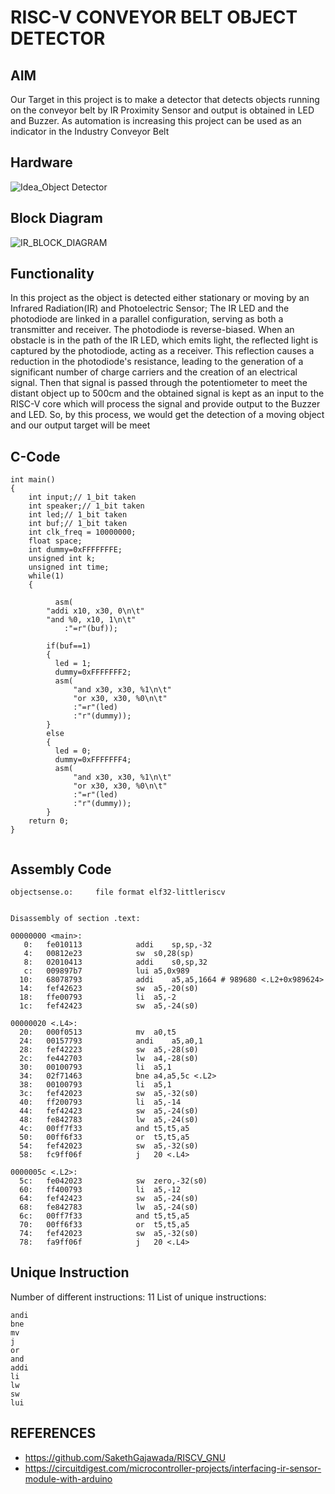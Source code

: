 
# RISC-V CONVEYOR BELT OBJECT DETECTOR


## AIM

Our Target in this project is to make a detector that detects objects running on the conveyor belt by IR Proximity Sensor and output is obtained in LED and Buzzer. As automation is increasing this project can be used as an indicator in the Industry Conveyor Belt

## Hardware

![Idea_Object Detector](https://github.com/SolankiPratikkumar/IIITB_PRATIKKUMAR_ASIC/assets/140999250/43a98878-a10f-4490-8124-b4db6dd9fac8)

## Block Diagram

![IR_BLOCK_DIAGRAM](https://github.com/SolankiPratikkumar/IIITB_PRATIKKUMAR_ASIC/assets/140999250/044369d4-b92c-492b-a292-eb22ccbd8983)

## Functionality

In this project as the object is detected either stationary or moving by an Infrared Radiation(IR) and Photoelectric Sensor; 
The IR LED and the photodiode are linked in a parallel configuration, serving as both a transmitter and receiver. The photodiode is reverse-biased. When an obstacle is in the path of the IR LED, which emits light, the reflected light is captured by the photodiode, acting as a receiver. This reflection causes a reduction in the photodiode's resistance, leading to the generation of a significant number of charge carriers and the creation of an electrical signal.
Then that signal is passed through the potentiometer to meet the distant object up to 500cm and the obtained signal is kept as an input to the RISC-V core which will process the signal and provide output to the Buzzer and LED. So, by this process, we would get the detection of a moving object and our output target will be meet

## C-Code
```
int main()
{
	int input;// 1_bit taken
	int speaker;// 1_bit taken
	int led;// 1_bit taken
	int buf;// 1_bit taken
	int clk_freq = 10000000;
	float space;
	int dummy=0xFFFFFFFE;
	unsigned int k;
	unsigned int time;
	while(1)
	{

          asm(
		"addi x10, x30, 0\n\t"
		"and %0, x10, 1\n\t"
			:"=r"(buf)); 
			
		if(buf==1)
		{
		  led = 1;
		  dummy=0xFFFFFFF2;
		  asm(
		      "and x30, x30, %1\n\t"
		      "or x30, x30, %0\n\t"
		      :"=r"(led)
		      :"r"(dummy));
		}
		else
		{
		  led = 0;
		  dummy=0xFFFFFFF4;
		  asm(
		      "and x30, x30, %1\n\t"
		      "or x30, x30, %0\n\t"
		      :"=r"(led)
		      :"r"(dummy));
		}
	return 0;
}


```

## Assembly Code

```
objectsense.o:     file format elf32-littleriscv


Disassembly of section .text:

00000000 <main>:
   0:	fe010113          	addi	sp,sp,-32
   4:	00812e23          	sw	s0,28(sp)
   8:	02010413          	addi	s0,sp,32
   c:	009897b7          	lui	a5,0x989
  10:	68078793          	addi	a5,a5,1664 # 989680 <.L2+0x989624>
  14:	fef42623          	sw	a5,-20(s0)
  18:	ffe00793          	li	a5,-2
  1c:	fef42423          	sw	a5,-24(s0)

00000020 <.L4>:
  20:	000f0513          	mv	a0,t5
  24:	00157793          	andi	a5,a0,1
  28:	fef42223          	sw	a5,-28(s0)
  2c:	fe442703          	lw	a4,-28(s0)
  30:	00100793          	li	a5,1
  34:	02f71463          	bne	a4,a5,5c <.L2>
  38:	00100793          	li	a5,1
  3c:	fef42023          	sw	a5,-32(s0)
  40:	ff200793          	li	a5,-14
  44:	fef42423          	sw	a5,-24(s0)
  48:	fe842783          	lw	a5,-24(s0)
  4c:	00ff7f33          	and	t5,t5,a5
  50:	00ff6f33          	or	t5,t5,a5
  54:	fef42023          	sw	a5,-32(s0)
  58:	fc9ff06f          	j	20 <.L4>

0000005c <.L2>:
  5c:	fe042023          	sw	zero,-32(s0)
  60:	ff400793          	li	a5,-12
  64:	fef42423          	sw	a5,-24(s0)
  68:	fe842783          	lw	a5,-24(s0)
  6c:	00ff7f33          	and	t5,t5,a5
  70:	00ff6f33          	or	t5,t5,a5
  74:	fef42023          	sw	a5,-32(s0)
  78:	fa9ff06f          	j	20 <.L4>
```

## Unique Instruction

Number of different instructions: 11
List of unique instructions:

```
andi
bne
mv
j
or
and
addi
li
lw
sw
lui
```

## REFERENCES

* https://github.com/SakethGajawada/RISCV_GNU
* https://circuitdigest.com/microcontroller-projects/interfacing-ir-sensor-module-with-arduino


